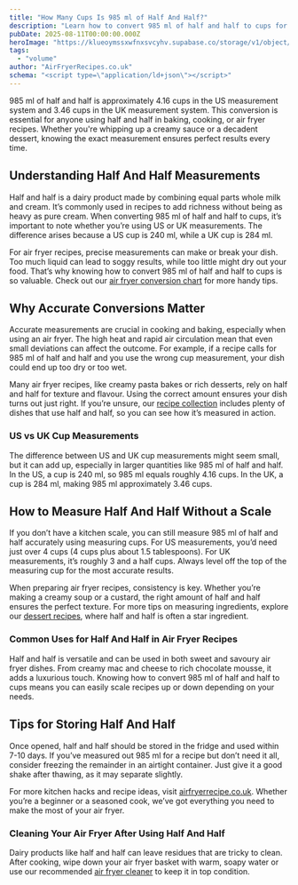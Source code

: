 ```yaml
---
title: "How Many Cups Is 985 ml of Half And Half?"
description: "Learn how to convert 985 ml of half and half to cups for baking and cooking with this simple guide. Perfect for air fryer recipes!"
pubDate: 2025-08-11T00:00:00.000Z
heroImage: "https://klueoymssxwfnxsvcyhv.supabase.co/storage/v1/object/public/md/how-many-cups-is-985-ml-of-half-and-half-190954b6.webp"
tags:
  - "volume"
author: "AirFryerRecipes.co.uk"
schema: "<script type=\"application/ld+json\"></script>"
---
```


<p>985 ml of half and half is approximately 4.16 cups in the US measurement system and 3.46 cups in the UK measurement system. This conversion is essential for anyone using half and half in baking, cooking, or air fryer recipes. Whether you're whipping up a creamy sauce or a decadent dessert, knowing the exact measurement ensures perfect results every time.</p>

<h2>Understanding Half And Half Measurements</h2>
<p>Half and half is a dairy product made by combining equal parts whole milk and cream. It’s commonly used in recipes to add richness without being as heavy as pure cream. When converting 985 ml of half and half to cups, it’s important to note whether you’re using US or UK measurements. The difference arises because a US cup is 240 ml, while a UK cup is 284 ml.</p>
<p>For air fryer recipes, precise measurements can make or break your dish. Too much liquid can lead to soggy results, while too little might dry out your food. That’s why knowing how to convert 985 ml of half and half to cups is so valuable. Check out our <a href=https://www.airfryerrecipe.co.uk/air-fryer-conversion-chart>air fryer conversion chart</a> for more handy tips.</p>

<h2>Why Accurate Conversions Matter</h2>
<p>Accurate measurements are crucial in cooking and baking, especially when using an air fryer. The high heat and rapid air circulation mean that even small deviations can affect the outcome. For example, if a recipe calls for 985 ml of half and half and you use the wrong cup measurement, your dish could end up too dry or too wet.</p>
<p>Many air fryer recipes, like creamy pasta bakes or rich desserts, rely on half and half for texture and flavour. Using the correct amount ensures your dish turns out just right. If you’re unsure, our <a href=https://www.airfryerrecipe.co.uk/recipes>recipe collection</a> includes plenty of dishes that use half and half, so you can see how it’s measured in action.</p>

<h3>US vs UK Cup Measurements</h3>
<p>The difference between US and UK cup measurements might seem small, but it can add up, especially in larger quantities like 985 ml of half and half. In the US, a cup is 240 ml, so 985 ml equals roughly 4.16 cups. In the UK, a cup is 284 ml, making 985 ml approximately 3.46 cups.</p>

<h2>How to Measure Half And Half Without a Scale</h2>
<p>If you don’t have a kitchen scale, you can still measure 985 ml of half and half accurately using measuring cups. For US measurements, you’d need just over 4 cups (4 cups plus about 1.5 tablespoons). For UK measurements, it’s roughly 3 and a half cups. Always level off the top of the measuring cup for the most accurate results.</p>
<p>When preparing air fryer recipes, consistency is key. Whether you’re making a creamy soup or a custard, the right amount of half and half ensures the perfect texture. For more tips on measuring ingredients, explore our <a href=https://www.airfryerrecipe.co.uk/recipe-category/dessert>dessert recipes</a>, where half and half is often a star ingredient.</p>

<h3>Common Uses for Half And Half in Air Fryer Recipes</h3>
<p>Half and half is versatile and can be used in both sweet and savoury air fryer dishes. From creamy mac and cheese to rich chocolate mousse, it adds a luxurious touch. Knowing how to convert 985 ml of half and half to cups means you can easily scale recipes up or down depending on your needs.</p>

<h2>Tips for Storing Half And Half</h2>
<p>Once opened, half and half should be stored in the fridge and used within 7-10 days. If you’ve measured out 985 ml for a recipe but don’t need it all, consider freezing the remainder in an airtight container. Just give it a good shake after thawing, as it may separate slightly.</p>
<p>For more kitchen hacks and recipe ideas, visit <a href=https://www.airfryerrecipe.co.uk>airfryerrecipe.co.uk</a>. Whether you’re a beginner or a seasoned cook, we’ve got everything you need to make the most of your air fryer.</p>

<h3>Cleaning Your Air Fryer After Using Half And Half</h3>
<p>Dairy products like half and half can leave residues that are tricky to clean. After cooking, wipe down your air fryer basket with warm, soapy water or use our recommended <a href=https://www.airfryerrecipe.co.uk/air-fryer-cleaner>air fryer cleaner</a> to keep it in top condition.</p>